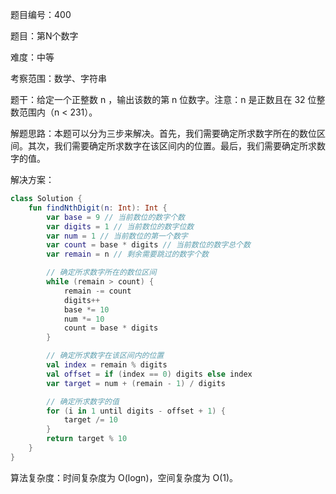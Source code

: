 题目编号：400

题目：第N个数字

难度：中等

考察范围：数学、字符串

题干：给定一个正整数 n ，输出该数的第 n 位数字。注意：n 是正数且在 32 位整数范围内（n < 231）。

解题思路：本题可以分为三步来解决。首先，我们需要确定所求数字所在的数位区间。其次，我们需要确定所求数字在该区间内的位置。最后，我们需要确定所求数字的值。

解决方案：

```kotlin
class Solution {
    fun findNthDigit(n: Int): Int {
        var base = 9 // 当前数位的数字个数
        var digits = 1 // 当前数位的数字位数
        var num = 1 // 当前数位的第一个数字
        var count = base * digits // 当前数位的数字总个数
        var remain = n // 剩余需要跳过的数字个数

        // 确定所求数字所在的数位区间
        while (remain > count) {
            remain -= count
            digits++
            base *= 10
            num *= 10
            count = base * digits
        }

        // 确定所求数字在该区间内的位置
        val index = remain % digits
        val offset = if (index == 0) digits else index
        var target = num + (remain - 1) / digits

        // 确定所求数字的值
        for (i in 1 until digits - offset + 1) {
            target /= 10
        }
        return target % 10
    }
}
```

算法复杂度：时间复杂度为 O(logn)，空间复杂度为 O(1)。